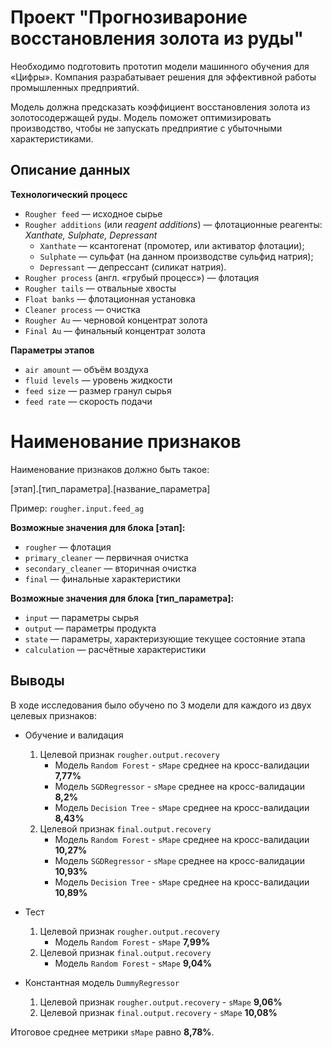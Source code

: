 # Проект "Прогнозивароние восстановления золота из руды"

Необходимо подготовить прототип модели машинного обучения для «Цифры». Компания разрабатывает решения для эффективной работы промышленных предприятий.

Модель должна предсказать коэффициент восстановления золота из золотосодержащей руды. Модель поможет оптимизировать производство, чтобы не запускать предприятие с убыточными характеристиками.

## Описание данных

**Технологический процесс**

* `Rougher feed` — исходное сырье
* `Rougher additions` (или *reagent additions*) — флотационные реагенты: *Xanthate, Sulphate, Depressant*
  * `Xanthate` — ксантогенат (промотер, или активатор флотации);
  * `Sulphate` — сульфат (на данном производстве сульфид натрия);
  * `Depressant` — депрессант (силикат натрия).
* `Rougher process` (англ. «грубый процесс») — флотация
* `Rougher tails` — отвальные хвосты
* `Float banks` — флотационная установка
* `Cleaner process` — очистка
* `Rougher Au` — черновой концентрат золота
* `Final Au` — финальный концентрат золота

**Параметры этапов**

* `air amount` — объём воздуха
* `fluid levels` — уровень жидкости
* `feed size` — размер гранул сырья
* `feed rate` — скорость подачи

# Наименование признаков

Наименование признаков должно быть такое:

[этап].[тип_параметра].[название_параметра]

Пример: `rougher.input.feed_ag`

**Возможные значения для блока [этап]:**

* `rougher` — флотация
* `primary_cleaner` — первичная очистка
* `secondary_cleaner` — вторичная очистка
* `final` — финальные характеристики

**Возможные значения для блока [тип_параметра]:**

* `input` — параметры сырья
* `output` — параметры продукта
* `state` — параметры, характеризующие текущее состояние этапа
* `calculation` — расчётные характеристики

## Выводы

В ходе исследования было обучено по 3 модели для каждого из двух целевых признаков:

* Обучение и валидация
    1. Целевой признак `rougher.output.recovery`
        * Модель `Random Forest` - `sMape` среднее на кросс-валидации **7,77%**
        * Модель `SGDRegressor` - `sMape` среднее на кросс-валидации **8,2%**
        * Модель `Decision Tree` - `sMape` среднее на кросс-валидации **8,43%**
    2. Целевой признак `final.output.recovery`
        * Модель `Random Forest` - `sMape` среднее на кросс-валидации **10,27%**
        * Модель `SGDRegressor` - `sMape` среднее на кросс-валидации **10,93%**
        * Модель `Decision Tree` - `sMape` среднее на кросс-валидации **10,89%**
* Тест
    1. Целевой признак `rougher.output.recovery`
        * Модель `Random Forest` - `sMape` **7,99%**
    2. Целевой признак `final.output.recovery`
        * Модель `Random Forest` - `sMape` **9,04%**


* Константная модель `DummyRegressor`
    1. Целевой признак `rougher.output.recovery` - `sMape` **9,06%**
    2. Целевой признак `final.output.recovery` - `sMape` **10,08%**
        
Итоговое среднее метрики `sMape` равно **8,78%**.